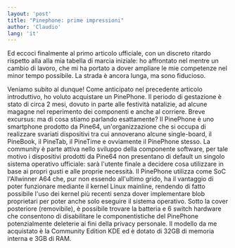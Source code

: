 ```yaml
---
layout: 'post'
title: "Pinephone: prime impressioni"
author: 'Claudio'
lang: 'it'
---
```


Ed eccoci finalmente al primo articolo ufficiale, con un discreto ritardo rispetto alla
alla mia tabella di marcia iniziale: ho affrontato nel mentre un cambio di lavoro, che mi ha portato
a dover ampliare le mie competenze nel minor tempo possibile. La strada è ancora lunga, ma sono fiducioso.

Veniamo subito al dunque! Come anticipato nel precedente articolo introduttivo, ho voluto acquistare
un PinePhone. Il periodo di gestazione è stato di circa 2 mesi, dovuto in parte
alle festività natalizie, ad alcune magagne nel reperimento dei componenti e anche al corriere.
Breve excursus: ma di cosa stiamo parlando esattamente?
Il PinePhone è uno smartphone prodotto da Pine64, un'organizzazione che si occupa di realizzare
svariati dispositivi tra cui annoverano alcune single-board, il PineBook, il PineTab, il PineTime 
e ovviamente il PinePhone stesso. 
La community è parte attiva nello sviluppo della componente software, per tale motivo i dispositivi prodotti
da Pine64 non presentano di default un singolo sistema operativo ufficiale: sarà l'utente finale a decidere cosa utilizzare
in base ai propri gusti e alle proprie necessità.
Il PinePhone utilizza come SoC l'Allwinner A64 che, pur non essendo all'ultimo grido, ha il vantaggio di poter 
funzionare mediante il kernel Linux mainline, rendendo di fatto possibile l'uso dei kernel più recenti senza dover
implementare blob proprietari per poter anche solo eseguire il sistema operativo.
Sotto la cover posteriore (removibile), è possibile trovare la batteria e 6 switch hardware che consentono di
disabilitare le componentistiche del PinePhone potenzialmente deleterie ai fini della privacy personale.
Il modello da me acquistato è la Community Edition KDE ed è dotato di 32GB di memoria interna e 3GB di RAM.


   

  
